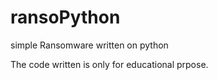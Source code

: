 # ransoPython
simple Ransomware written on python

The code written is only for educational prpose.
